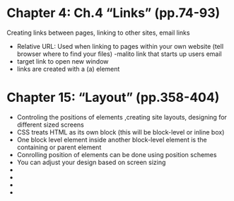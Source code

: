 # Chapter 4: Ch.4 “Links” (pp.74-93)
Creating links between pages, linking to other sites, email links <bv>
- Relative URL: Used when linking to pages within your own website (tell browser where to find your files)<bv>
-malito link that starts up users email<bv>
- target link to open new window <bv>
- links are created with a (a) element <bv>

# Chapter 15: “Layout” (pp.358-404)
- Controling the positions of elements ,creating site layouts, designing for different sized screens<bv>
- CSS treats HTML as its own block (this will be block-level or inline box)<bv>
- One block level element inside another block-level element is the containing or parent element<bv>
- Conrolling position of elements can be done using position schemes<bv>
- You can adjust your design based on screen sizing <bv>
- <bv>
- <bv>
- <bv>
- <bv>
